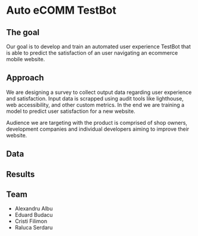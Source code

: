 # Auto eCOMM TestBot

## The goal

Our goal is to develop and train an automated user experience TestBot that is able to predict the satisfaction of an user navigating an ecommerce mobile website.

## Approach

We are designing a survey to collect output data regarding user experience and satisfaction. Input data is scrapped using audit tools like lighthouse, web accessibility, and other custom metrics. In the end we are training a model to predict user satisfaction for a new website.

Audience we are targeting with the product is comprised of shop owners, development companies and individual developers aiming to improve their website.

## Data

## Results

## Team

* Alexandru Albu
* Eduard Budacu
* Cristi Filimon
* Raluca Serdaru

